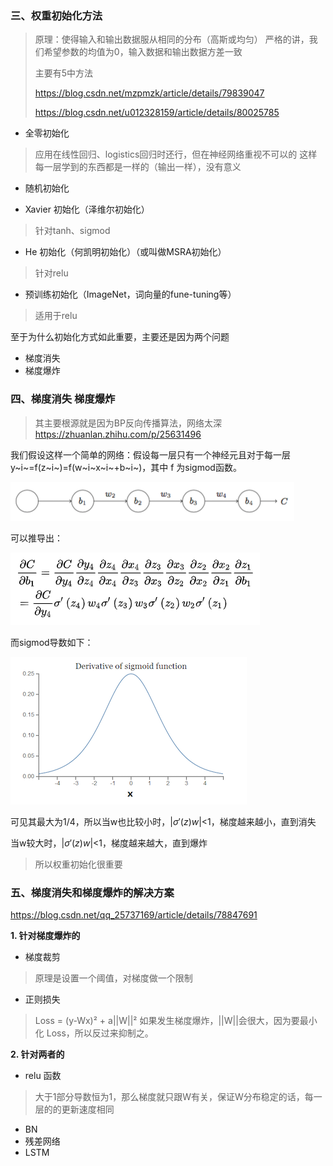 ### 三、权重初始化方法

> 原理：使得输入和输出数据服从相同的分布（高斯或均匀）
> 严格的讲，我们希望参数的均值为0，输入数据和输出数据方差一致
>
> 主要有5中方法
>
> https://blog.csdn.net/mzpmzk/article/details/79839047
>
> https://blog.csdn.net/u012328159/article/details/80025785

- 全零初始化
> 应用在线性回归、logistics回归时还行，但在神经网络重视不可以的
> 这样每一层学到的东西都是一样的（输出一样），没有意义

- 随机初始化

- Xavier 初始化（泽维尔初始化）
> 针对tanh、sigmod

- He 初始化（何凯明初始化）（或叫做MSRA初始化）
> 针对relu

- 预训练初始化（ImageNet，词向量的fune-tuning等）

> 适用于relu



至于为什么初始化方式如此重要，主要还是因为两个问题

- 梯度消失
- 梯度爆炸

### 四、梯度消失 梯度爆炸

> 其主要根源就是因为BP反向传播算法，网络太深
> https://zhuanlan.zhihu.com/p/25631496

我们假设这样一个简单的网络：假设每一层只有一个神经元且对于每一层
y~i~=f(z~i~)=f(w~i~x~i~+b~i~)，其中 f 为sigmod函数。

![](NetExample.png)

可以推导出：

![](bp.png)

而sigmod导数如下：

![](sigmodGrad.png)

可见其最大为1/4，所以当w也比较小时，|$\sigma'(z)w$|<1，梯度越来越小，直到消失

当w较大时，|$\sigma'(z)w$|<1，梯度越来越大，直到爆炸

> 所以权重初始化很重要



### 五、梯度消失和梯度爆炸的解决方案
https://blog.csdn.net/qq_25737169/article/details/78847691

**1. 针对梯度爆炸的**

- 梯度裁剪
> 原理是设置一个阈值，对梯度做一个限制

- 正则损失
> Loss = (y-Wx)² + a||W||²
> 如果发生梯度爆炸，||W||会很大，因为要最小化 Loss，所以反过来抑制之。

**2. 针对两者的**

- relu 函数
> 大于1部分导数恒为1，那么梯度就只跟W有关，保证W分布稳定的话，每一层的的更新速度相同

- BN
- 残差网络
- LSTM


